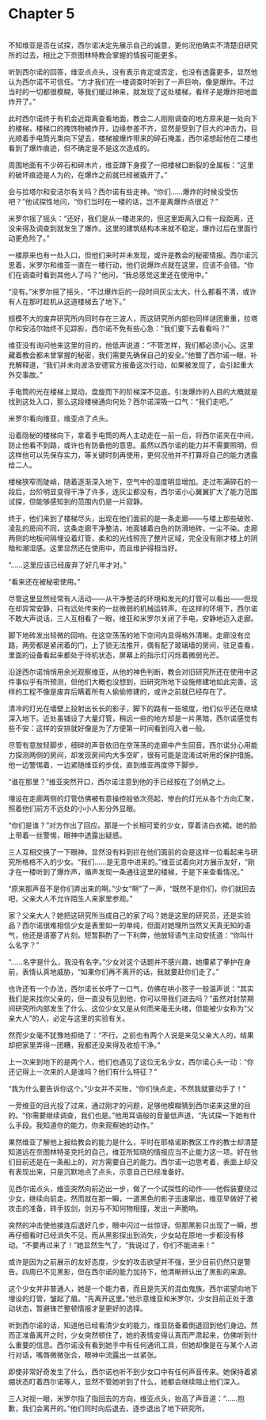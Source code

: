# Chapter 5

<br>
不知维亚是否在试探，西尔诺决定先展示自己的诚意，更何况他确实不清楚旧研究所的过去，相比之下奈图林特教会掌握的情报可能更多。

听到西尔诺的回答，维亚点点头，没有表示肯定或否定，也没有透露更多，显然他认为西尔诺不可信任。“方才我们在一楼调查时听到了一声巨响，像是爆炸。不过当时的一切都很模糊，等我们缓过神来，就发现了这处楼梯，看样子是爆炸把地面炸开了。”

此时西尔诺终于有机会近距离查看地面，教会二人刚刚调查的地方原来是一处向下的楼梯，楼梯口的掩饰物被炸开，边缘参差不齐，显然是受到了巨大的冲击力。目光顺着手电筒光束向下望去，楼梯被爆炸带来的碎石掩盖，西尔诺想起他在二楼也看到了爆炸痕迹，但不确定是不是这次造成的。

周围地面有不少碎石和碎木片，维亚蹲下身摸了一把楼梯口断裂的金属板：“这里的破坏痕迹是人为的，在爆炸之前就已经被撬开了。”

会与拉塔尔和安洁尔有关吗？西尔诺有些走神。“你们……爆炸的时候没受伤吧？”他试探性地问，“你们当时在一楼的话，岂不是离爆炸点很近？”

米罗尔摇了摇头：“还好，我们是从一楼进来的，但这里距离入口有一段距离，还没来得及调查到就发生了爆炸。这里的建筑结构本来就不稳定，爆炸过后在里面行动更危险了。”

一楼原来也有一处入口，但他们来时并未发现，或许是教会的秘密情报。西尔诺沉思着，米罗尔和维亚一直在一楼行动，他们说爆炸点就在这里，应该不会错。“你们在调查时看到其他人了吗？”他问，“我总感觉这里还在使用中。”

“没有。”米罗尔摇了摇头，“不过爆炸后的一段时间灰尘太大，什么都看不清，或许有人在那时趁机从这道楼梯去了地下。”

规模不大的废弃研究所内同时存在三波人，而这研究所内部也同样谜团重重，拉塔尔和安洁尔始终不见踪影，西尔诺不免有些心急：“我们要下去看看吗？”

维亚没有询问他来这里的目的，他低声说道：“不管怎样，我们都必须小心。这里藏着教会都未曾掌握的秘密，我们需要先确保自己的安全。”他瞥了西尔诺一眼，补充解释道，“我们并未向波洛安德官方报备这次行动，如果被发现了，会引起重大外交事故。”

手电筒的光在楼梯上晃动，盘旋而下的阶梯深不见底。引发爆炸的人目的大概就是找到这处入口，那么这段楼梯通向何处？西尔诺深吸一口气：“我们走吧。”

米罗尔看向维亚，维亚点了点头。

沿着隐秘的楼梯向下，拿着手电筒的两人主动走在一前一后，将西尔诺夹在中间，防止他看不到路，或许也有防备他的意思。虽然以西尔诺的能力并不需要照明，但这样他可以先保存实力，等关键时刻再使用，更何况他并不打算将自己的能力透露给二人。

楼梯狭窄而陡峭，随着逐渐深入地下，空气中的湿度明显增加。走过布满碎石的一段后，台阶明显变得干净了许多，连灰尘都没有，西尔诺小心翼翼扩大了能力范围试探，但能够感知到的范围内仍是一片寂静。

终于，他们来到了楼梯尽头，出现在他们面前的是一条走廊——与楼上那些破败、凌乱的房间不同，这条走廊干净整洁，地面铺着白色的防滑地砖，一尘不染。走廊两侧的地板间隔埋设着灯管，柔和的光线照亮了整片区域，完全没有刚才楼上的阴暗和潮湿感。这里显然还在使用中，而且维护得相当好。

“……这里应该已经废弃了好几年才对。”

“看来还在被秘密使用。”

尽管这里显然经常有人活动——从干净整洁的环境和发光的灯管可以看出——但现在却异常安静，只有远处传来的一丝微弱的机械运转声。在这样的环境下，西尔诺不敢大声说话，三人互相看了一眼，维亚和米罗尔关闭了手电，安静地迈入走廊。

脚下地砖发出轻微的回响，在这空荡荡的地下空间内显得格外清晰。走廊没有岔路，两旁都是紧闭着的门，上了锁无法推开，偶有配了玻璃墙的房间，驻足查看，里面的设备看起来都处于待机状态，屏幕上的指示灯闪烁着微弱光芒。

沿途西尔诺悄悄用余光观察维亚，从他的神色判断，教会对旧研究所还在使用中这件事似乎有所预测，但他们大概也没想到，旧研究所地下设施修建地如此完善。这样的工程不像是废弃后瞒着所有人偷偷修建的，或许之前就已经存在了。

清冷的灯光在墙壁上投射出长长的影子，脚下的路有一些坡度，他们似乎还在继续深入地下。近处虽铺设了大量灯管，稍远一些的地方却是一片黑暗，西尔诺感觉有些不安：这样的安排就好像是为了方便第一时间看到闯入者一般。

尽管有意放轻脚步，细碎的声音依旧在空荡荡的走廊中产生回音。西尔诺分心用能力探测两侧的房间，却发现房间内大多空旷，很有可能是混淆试听用的保护措施。他一边警惕着，一边紧随维亚的步伐，直到维亚再度停下脚步。

“谁在那里？”维亚突然开口，西尔诺注意到他的手已经按在了剑柄之上。

埋设在走廊两侧的灯管仿佛被有意操控般依次亮起，惨白的灯光从各个方向汇聚，照着他们前方不远处的小小人影分外显眼。

“你们是谁？”对方作出了回应。那是一个长相可爱的少女，穿着洁白衣裙。她的脸上带着一丝警惕，眼神中透露出疑惑。

三人互相交换了一下眼神，显然没有料到拦在他们面前的会是这样一位看起来与研究所格格不入的少女。“我们……是无意中进来的。”维亚试着向对方展示友好，“刚才在一楼听到了爆炸声，循声发现一条通往这里的楼梯，于是下来查看情况。”

“原来那声音不是你们弄出来的啊。”少女“啊”了一声，“既然不是你们，你们就回去吧，父亲大人不允许陌生人来家里参观。”

家？父亲大人？她把这研究所当成自己的家了吗？她是这里的研究员，还是实验品？西尔诺很难相信少女是表里如一的单纯，但面对她理所当然又天真无知的语气，他还是语塞了片刻。短暂斟酌了一下利弊，他放轻语气主动安抚道：“你叫什么名字？”

“……名字是什么，我没有名字。”少女对这个话题并不感兴趣，她攥紧了拳护在身前，表情认真地威胁，“如果你们再不离开的话，我就要赶你们走了。”

也许还有一个办法，西尔诺长长呼了一口气，仿佛在哄小孩子一般温声说：“其实我们是来找你父亲的，但一直没有见到他，你可以带我们进去吗？”虽然对封禁期间研究所内部发生了什么、这位少女又是从何而来毫无头绪，但能被少女称为“父亲大人”的人，必定与这里的实验有关。

然而少女毫不犹豫地拒绝了：“不行。之前也有两个人说是来见父亲大人的，结果却把家里弄得一团糟，我都还没来得及收拾干净。”

上一次来到地下的是两个人，他们也遇见了这位无名少女，西尔诺心头一动：“你还记得上一次来的人是谁吗？他们有什么特征？”

“我为什么要告诉你这个。”少女并不买账，“你们快点走，不然我就要动手了！”

一旁维亚的目光投了过来，通过刚才的问题，足够他模糊猜到西尔诺来这里的目的。“你需要继续调查，我们也是。”他用耳语般的音量低声道，“先试探一下她有什么手段。我知道你的能力，你来观察她的动作。”

果然维亚了解他上报给教会的能力是什么，平时在耶格诺斯教区工作的教士却清楚知道远在奈图林特圣克托的自己，维亚所知晓的情报应当不止能力这一项。好在他们目前还是在一条船上的，对方需要自己的能力。西尔诺一边思考着，表面上却没有表现出来，只是沉默地点了点头，示意自己已经准备好。

见西尔诺点头，维亚突然向前迈出一步，做了一个试探性的动作——他假装要绕过少女，继续向前走。然而就在那一瞬，一道黑色的影子迅速窜出，维亚早做好了被攻击的准备，转手拔剑，剑刃与不知何物相撞，发出一声脆响。

突然的冲击使他接连后退好几步，眼中闪过一丝惊讶。但那黑影只出现了一瞬，想再仔细看时已经消失不见，而从黑影探出到消失，少女站在原地一步都没有移动。“不要再过来了！”她显然生气了，“我说过了，你们不能进来！”

或许是因为之前展示的友好态度，少女的攻击欲望并不强，至少目前仍然只是警告。四周已不见黑影，但在西尔诺的能力加持下，他清晰辨认出了黑影的来源。

这个少女并非普通人，她是一个能力者，而且是先天的混血鬼族。西尔诺望向地下埋设的灯管，皱起了眉。“先离开这里。”他示意维亚和米罗尔，少女目前正处于激动状态，暂避锋芒整顿情报才是更好的选择。

听到西尔诺的话，知道他已经看清少女的能力，维亚防备着倒退回到他们身边。然而正准备离开之时，少女突然顿住了，她的表情变得认真而严肃起来，仿佛听到什么重要的信息。西尔诺没有看到她手中有任何通讯工具，但她却像是在与某个人进行对话，嘴唇微微张合，眼神中流露出一丝紧张。

即使非常好奇发生了什么，西尔诺也听不到少女口中有任何声音传来。她保持着紧绷状态盯着西尔诺等人，显然不管她听到了什么，她都会继续阻止他们深入。

三人对视一眼，米罗尔指了指回去的方向，维亚点头，抬高了声音道：“……抱歉，我们会离开的。”他们同时向后退去，逐步退出了地下研究所。
